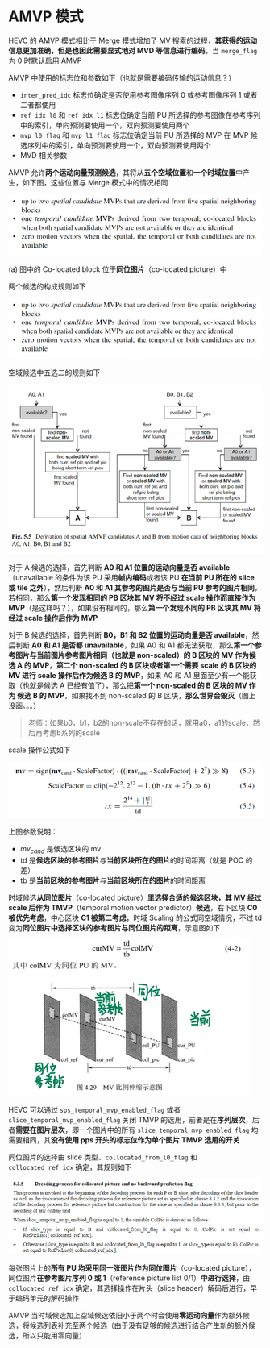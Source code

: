 # AMVP 模式

HEVC 的 AMVP 模式相比于 Merge 模式增加了 MV 搜索的过程，**其获得的运动信息更加准确，但是也因此需要显式地对 MVD 等信息进行编码**，当 `merge_flag` 为 0 时默认启用 AMVP

AMVP 中使用的标志位和参数如下（也就是需要编码传输的运动信息？）

- `inter_pred_idc` 标志位确定是否使用参考图像序列 0 或参考图像序列 1 或者二者都使用
- `ref_idx_l0` 和 `ref_idx_l1` 标志位确定当前 PU 所选择的参考图像在参考序列中的索引，单向预测要使用一个，双向预测要使用两个
- `mvp_l0_flag` 和 `mvp_l1_flag` 标志位确定当前 PU 所选择的 MVP 在 MVP 候选序列中的索引，单向预测要使用一个，双向预测要使用两个
- MVD 相关参数

AMVP 允许**两个运动向量预测候选**，其将从**五个空域位置**和**一个时域位置**中产生，如下图，这些位置与 Merge 模式中的情况相同

![Merge%20%E6%A8%A1%E5%BC%8F%2037e040729da8416787814458f4c90106/Untitled.png](markdown_images/Untitled-1604937040052.png)

(a) 图中的 Co-located block 位于**同位图片**（co-located picture）中

两个候选的构成规则如下

![AMVP%20%E6%A8%A1%E5%BC%8F%20f1a49ba1586d407bbd07d5f6d5dcbbd0/Untitled.png](markdown_images/Untitled-1604937040052.png)

空域候选中五选二的规则如下

![AMVP%20%E6%A8%A1%E5%BC%8F%20f1a49ba1586d407bbd07d5f6d5dcbbd0/Untitled%201.png](markdown_images/Untitled%201-1604937040052.png)

对于 A 候选的选择，首先判断 **A0 和 A1 位置的运动向量是否 available**（unavailable 的条件为该 PU 采用**帧内编码**或者该 PU **在当前 PU 所在的 slice 或 tile 之外**），然后判断 **A0 和 A1 其参考的图片是否与当前 PU 参考的图片相同**，若相同，那么**第一个发现相同的 PB 区块其 MV 将不经过 scale 操作而直接作为 MVP**（是这样吗？），如果没有相同的，那么**第一个发现不同的 PB 区块其 MV 将经过 scale 操作后作为 MVP**

对于 B 候选的选择，首先判断 **B0，B1 和 B2 位置的运动向量是否 available**，然后判断 **A0 和 A1 是否都 unavailable**，如果 A0 和 A1 都无法获取，那么**第一个参考图片与当前图片参考图片相同（也就是 non-scaled）的 B 区块的 MV 作为候选 A 的 MVP**，**第二个 non-scaled 的 B 区块或者第一个需要 scale 的 B 区块的 MV 进行 scale 操作后作为候选 B 的 MVP**，如果 A0 和 A1 里面至少有一个能获取（也就是候选 A 已经有值了），那么把**第一个 non-scaled 的 B 区块的 MV 作为 候选 B 的 MVP**，如果找不到 non-scaled 的 B 区块，**那么世界会毁灭**（图上没画。。。）

> 老师：如果b0，b1，b2的non-scale不存在的话，就用a0，a1的scale，然后再考虑b系列的scale

scale 操作公式如下

![AMVP%20%E6%A8%A1%E5%BC%8F%20f1a49ba1586d407bbd07d5f6d5dcbbd0/Untitled%202.png](markdown_images/Untitled%202-1604937040052.png)

上图参数说明：

- $mv_{cand}$ 是候选区块的 mv
- td 是**候选区块的参考图片**与**当前区块所在的图片**的时间距离（就是 POC 的差）
- tb 是**当前区块的参考图片**与**当前区块所在的图片**的时间距离

时域候选**从同位图片**（co-located  picture）**里选择合适的候选区块，其 MV 经过 scale 后作为 TMVP**（temporal motion vector predictor）**候选**，右下区块 **C0 被优先考虑**，中心区块 **C1 被第二考虑**，时域 Scaling 的公式同空域情况，不过 td 变为**同位图片中选择区块的参考图片与同位图片的距离**，示意图如下

![AMVP%20%E6%A8%A1%E5%BC%8F%20f1a49ba1586d407bbd07d5f6d5dcbbd0/Untitled%203.png](markdown_images/Untitled%203-1604937040053.png)

HEVC 可以通过 `sps_temporal_mvp_enabled_flag` 或者 `slice_temporal_mvp_enabled_flag` 关闭 TMVP 的选用，前者是在**序列层次**，后者**需要在图片层次**，即一个图片中的所有 `slice_temporal_mvp_enabled_flag` 均需要相同，其**没有使用 pps 开头的标志位作为单个图片 TMVP 选用的开关**

同位图片的选择由 slice 类型、`collocated_from_l0_flag` 和 `collocated_ref_idx` 确定，其规则如下

![AMVP%20%E6%A8%A1%E5%BC%8F%20f1a49ba1586d407bbd07d5f6d5dcbbd0/Untitled%204.png](markdown_images/Untitled%204-1604937040053.png)

每张图片上的**所有 PU 均采用同一张图片作为同位图片**（co-located picture），同位图片**在参考图片序列 0 或 1**（reference picture list 0/1）**中进行选择**，由 `collocated_ref_idx` 确定，其选择操作在片头（slice header）解码后进行，早于编码单元的解码操作

AMVP 当时域候选加上空域候选依旧小于两个时会使用**零运动向量**作为额外候选，将候选列表补充至两个候选（由于没有足够的候选进行结合产生新的额外候选，所以只能用零向量）